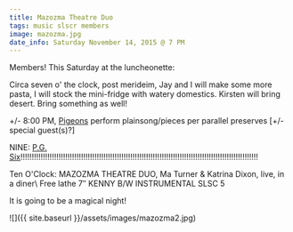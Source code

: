 ```yaml
---
title: Mazozma Theatre Duo
tags: music slscr members
image: mazozma.jpg
date_info: Saturday November 14, 2015 @ 7 PM
---
```


Members! This Saturday at the luncheonette:

Circa seven o' the clock, post merideim, Jay and I will make some more pasta,
I will stock the mini-fridge with watery domestics. Kirsten will bring desert.
Bring something as well!

+/- 8:00 PM, [Pigeons](http://pigeonsband.com) perform plainsong/pieces per
parallel preserves [+/- special guest(s)?]

NINE: [P.G. Six](http://www.dragcity.com/artists/pg-six)!!!!!!!!!!!!!!!!!!!!!!!!!!!!!!!!!!!!!!!!!!!!!!!!!!!!!!!!!!!!!!!!!!!!!!!!!!!!!!!!!!!!!!!!!!!!!!!!!!!!!!!!!!

Ten O'Clock: MAZOZMA THEATRE DUO, Ma Turner & Katrina Dixon, live, in a diner\\
Free lathe 7″ KENNY B/W INSTRUMENTAL SLSC 5

It is going to be a magical night!

![]({{ site.baseurl }}/assets/images/mazozma2.jpg)
